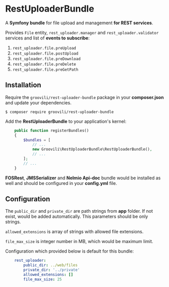 # RestUploaderBundle
A **Symfony bundle** for file upload and management **for REST services**.

Provides `File` entity, `rest_uploader.manager` and `rest_uploader.validator` services and list of **events to subscribe**:
1. `rest_uploader.file.preUpload`
2. `rest_uploader.file.postUpload`
3. `rest_uploader.file.preDownload`
4. `rest_uploader.file.preDelete`
5. `rest_uploader.file.preGetPath`

## Installation

Require the `groovili/rest-uploader-bundle` package in your **composer.json** and update your dependencies.

    $ composer require groovili/rest-uploader-bundle

Add the **RestUploaderBundle** to your application's kernel:

```php
    public function registerBundles()
    {
        $bundles = [
            // ...
            new Groovili\RestUploaderBundle\RestUploaderBundle(),
            // ...
        ];
        // ...
    }
```

**FOSRest**, **JMSSerializer** and **Nelmio Api-doc** bundle would be installed as well and should be configured in your **config.yml** file.

## Configuration

The `public_dir` and `private_dir` are path strings from **app** folder.
If not exist, would be added automatically. This parameters should be only strings.

`allowed_extensions` is array of strings with allowed file extensions.

`file_max_size` is integer number in MB, which would be maximum limit.

Configuration which provided below is default for this bundle:

```yaml
    rest_uploader:
        public_dir: ../web/files
        private_dir: '../private'
        allowed_extensions: []
        file_max_size: 25
```